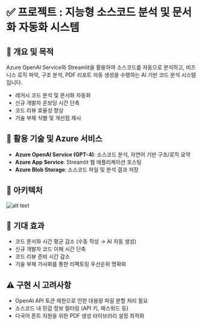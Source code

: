 # ✅ **프로젝트 : 지능형 소스코드 분석 및 문서화 자동화 시스템**

## 📌 **개요 및 목적**
Azure OpenAI Service와 Streamlit을 활용하여 소스코드를 자동으로 분석하고, 비즈니스 로직 파악, 구조 분석, PDF 리포트 자동 생성을 수행하는 AI 기반 코드 분석 시스템입니다.

* 레거시 코드 분석 및 문서화 자동화
* 신규 개발자 온보딩 시간 단축  
* 코드 리뷰 효율성 향상
* 기술 부채 식별 및 개선점 제시

## 🔧 **활용 기술 및 Azure 서비스**
* **Azure OpenAI Service (GPT-4)**: 소스코드 분석, 자연어 기반 구조/로직 요약
* **Azure App Service**: Streamlit 웹 애플리케이션 호스팅
* **Azure Blob Storage**: 소스코드 파일 및 분석 결과 저장

## 🧩 **아키텍처**
<!-- ```
[소스코드 폴더 업로드] → [Python glob을 통한 파일 수집(.py, .java, .js 등)] → 
[Azure OpenAI GPT-4 분석] → [비즈니스 로직/구조/개선점 요약] → 
[FPDF 라이브러리로 PDF 생성] → [Streamlit UI에서 다운로드 제공]
``` -->
![alt text](azure_ai_code_analyzer_proposal.svg)

## 🎯 **기대 효과**
* 코드 문서화 시간 평균 감소 (수동 작성 → AI 자동 생성)
* 신규 개발자 코드 이해 시간 단축
* 코드 리뷰 준비 시간 감소
* 기술 부채 가시화를 통한 리팩토링 우선순위 명확화

## ⚠️ **구현 시 고려사항**
* OpenAI API 토큰 제한으로 인한 대용량 파일 분할 처리 필요
* 소스코드 내 민감 정보 필터링 (API 키, 패스워드 등)
* 다국어 폰트 지원을 위한 PDF 생성 라이브러리 설정 최적화